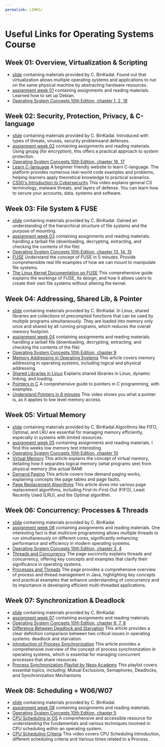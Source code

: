 ```yaml
---
permalink: LINKS/
---
```


# Useful Links for Operating Systems Course
## Week 01: Overview, Virtualization & Scripting
- [slide](https://docos.vlsm.org/Slides/os01.pdf) containing materials provided by C. BinKadal. Found out that virtualization allows multiple operating systems and applications to run on the same physical machine by abstracting hardware resources.
- [assignment week 01](https://demos.vlsm.org/) containing assignments and reading materials. Learned how to set up Debian.
- [Operating System Concepts 10th Edition, chapter 1, 2, 18](https://os.ecci.ucr.ac.cr/slides/Abraham-Silberschatz-Operating-System-Concepts-10th-2018.pdf)

## Week 02: Security, Protection, Privacy, & C-language
- [slide](https://docos.vlsm.org/Slides/os02.pdf) containing materials provided by C. BinKadal. Introduced with types of threats, viruses, security problemsand defenses.
- [assignment week 02](https://demos.vlsm.org/) containing assignments and reading materials. Using gnupg (for encryption), this offers a practical approach to system protection.
- [Operating System Concepts 10th Edition, chapter 16, 17](https://os.ecci.ucr.ac.cr/slides/Abraham-Silberschatz-Operating-System-Concepts-10th-2018.pdf) 
- [Learn C-language](https://www.geeksforgeeks.org/c-programming-language/) A beginner friendly website to learn C-language. The platform provides numerous real-world code examples and problems, helping learners apply theoretical knowledge to practical scenarios. 
- [CS50's Introduction to Cybersecurity](https://www.youtube.com/watch?v=kUovJpWqEMk) This video explains general CS terminology, malware threats, and layers of defense. You can learn how to secure your accounts, data, systems and software.

## Week 03: File System & FUSE
- [slide](https://docos.vlsm.org/Slides/os03.pdf) containing materials provided by C. BinKadal. Gained an understanding of the hierarchical structure of file systems and the purpose of mounting.
- [assignment week 03](https://demos.vlsm.org/) containing assignments and reading materials. handling a tarball file (downloading, decrypting, extracting, and checking the contents of the file)
- [Operating System Concepts 10th Edition, chapter 13, 14, 15](https://os.ecci.ucr.ac.cr/slides/Abraham-Silberschatz-Operating-System-Concepts-10th-2018.pdf)
- [FUSE](https://www.youtube.com/watch?v=1zvOdR02hk4) Understand the concept of FUSE in 5 minutes. Provide comprehensible real life examples of how we can mount to manipulate file systems.
- [The Linux Kernel Documentation on FUSE](https://www.kernel.org/doc/html/latest/filesystems/fuse.html) This comprehensive guide explains the workings of FUSE, its design, and how it allows users to create their own file systems without altering the kernel.

## Week 04: Addressing, Shared Lib, & Pointer
- [slide](https://docos.vlsm.org/Slides/os04.pdf) containing materials provided by C. BinKadal. In Linux, shared libraries are collections of precompiled functions that can be used by multiple programs simultaneously. They are loaded into memory only once and shared by all running programs, which reduces the overall memory footprint.
- [assignment week 04](https://demos.vlsm.org/) containing assignments and reading materials. handling a tarball file (downloading, decrypting, extracting, and checking the contents of the file)
- [Operating System Concepts 10th Edition, chapter 9](https://os.ecci.ucr.ac.cr/slides/Abraham-Silberschatz-Operating-System-Concepts-10th-2018.pdf)
- [Memory Addressing in Operating Systems](https://www.tutorialspoint.com/operating_system/os_memory_management.htm) This article covers memory addressing in operating systems, including logical and physical addressing.
- [Shared Libraries in Linux](https://www.geeksforgeeks.org/working-with-shared-libraries-set-1/) Explains shared libraries in Linux, dynamic linking, and loading.
- [Pointers in C](https://www.programiz.com/c-programming/c-pointers) A comprehensive guide to pointers in C programming, with examples.
- [Understand Pointers in 8 minutes](https://www.youtube.com/watch?v=2ybLD6_2gKM) This video shows you what a pointer is, as it applies to low level memory access.

## Week 05: Virtual Memory
- [slide](https://docos.vlsm.org/Slides/os05.pdf) containing materials provided by C. BinKadal.Algorithms like FIFO, Optimal, and LRU are essential for managing memory efficiently, especially in systems with limited resources. 
- [assignment week 05](https://demos.vlsm.org/) containing assignments and reading materials. I find this weeks low memory test interesting.
- [Operating System Concepts 10th Edition, chapter 10](https://os.ecci.ucr.ac.cr/slides/Abraham-Silberschatz-Operating-System-Concepts-10th-2018.pdf)
- [Virtual Memory](https://www.geeksforgeeks.org/virtual-memory-in-operating-system/) This article explains the concept of virtual memory, detailing how it separates logical memory (what programs see) from physical memory (the actual RAM)
- [Demand Paging](https://www.geeksforgeeks.org/what-is-demand-paging-in-operating-system/) This article covers how demand paging works, explaining concepts like page tables and page faults.
- [Page Replacement Algorithms](https://www.geeksforgeeks.org/page-replacement-algorithms-in-operating-systems/) This article dives into various page replacement algorithms, including First-In-First-Out (FIFO), Least Recently Used (LRU), and the Optimal algorithm. 

## Week 06: Concurrency: Processes & Threads
- [slide](https://docos.vlsm.org/Slides/os06.pdf) containing materials provided by C. BinKadal. 
- [assignment week 06](https://demos.vlsm.org/) containing assignments and reading materials. One interesting fact is that multicore programming allows multiple threads to run simultaneously on different cores, significantly enhancing performance and efficiency in modern operating systems.
- [Operating System Concepts 10th Edition, chapter 3, 4](https://os.ecci.ucr.ac.cr/slides/Abraham-Silberschatz-Operating-System-Concepts-10th-2018.pdf) 
- [Threads and Concurrency](https://applied-programming.github.io/Operating-Systems-Notes/3-Threads-and-Concurrency/) The page succinctly explains threads and concurrency, offering key concepts and examples that clarify their significance in operating systems.
- [Processes and Threads](https://docs.oracle.com/javase/tutorial/essential/concurrency/procthread.html) The page provides a comprehensive overview of process and thread management in Java, highlighting key concepts and practical examples that enhance understanding of concurrency and its importance in developing efficient multi-threaded applications.

## Week 07: Synchronization & Deadlock
- [slide](https://docos.vlsm.org/Slides/os07.pdf) containing materials provided by C. BinKadal.
- [assignment week 07](https://demos.vlsm.org/) containing assignments and reading materials. 
- [Operating System Concepts 10th Edition, chapter 6, 7, 8](https://os.ecci.ucr.ac.cr/slides/Abraham-Silberschatz-Operating-System-Concepts-10th-2018.pdf)
- [Difference Between Deadlock and Starvation](https://www.geeksforgeeks.org/difference-between-deadlock-and-starvation-in-os/) This article provides a clear definition comparison between two critical issues in operating systems: deadlock and starvation. 
- [Introduction of Process Synchronization](https://www.geeksforgeeks.org/introduction-of-process-synchronization/) This article provides a comprehensive overview of the concept of process synchronization in operating systems, which is essential for managing concurrent processes that share resources.
- [Process Synchronization Playlist by Neso Academy](https://www.youtube.com/playlist?list=PLBlnK6fEyqRjDf_dmCEXgl6XjVKDDj0M2) This playlist covers essential topics, including: Mutual Exclusions, Semaphores, Deadlocks, and Synchronization Mechanisms

## Week 08: Scheduling + W06/W07
- [slide](https://docos.vlsm.org/Slides/os08.pdf) containing materials provided by C. BinKadal.
- [assignment week 08](https://demos.vlsm.org/) containing assignments and reading materials.
- [Operating System Concepts 10th Edition, chapter 5](https://os.ecci.ucr.ac.cr/slides/Abraham-Silberschatz-Operating-System-Concepts-10th-2018.pdf)
- [CPU Scheduling in OS](https://www.geeksforgeeks.org/cpu-scheduling-in-operating-systems/) A comprehensive and accessible resource for understanding the fundamentals and various techniques involved in CPU scheduling within an operating system.
- [CPU Scheduling Criteria](https://www.youtube.com/watch?v=rFt1hwh-8zU) This video covers CPU Scheduling Introduction, different scheduling criteria and Various times related to a Process. 
